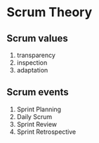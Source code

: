 # Scrum Theory

## Scrum values
1. transparency
2. inspection
3. adaptation

## Scrum events
1. Sprint Planning
2. Daily Scrum
3. Sprint Review
4. Sprint Retrospective
